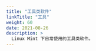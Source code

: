 ```yaml
---
title: "工具类软件"
linkTitle: "工具"
weight: 60
date: 2021-08-26
description: >
  Linux Mint 下日常使用的工具类软件。
---
```




